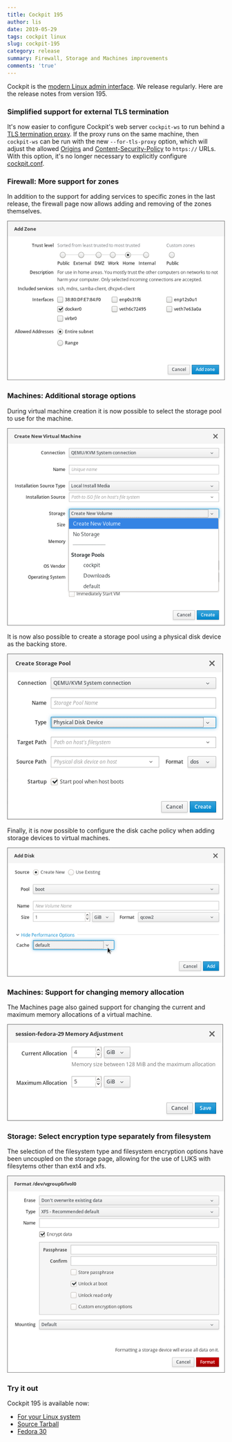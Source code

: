 ```yaml
---
title: Cockpit 195
author: lis
date: 2019-05-29
tags: cockpit linux
slug: cockpit-195
category: release
summary: Firewall, Storage and Machines improvements
comments: 'true'
---
```


Cockpit is the [modern Linux admin interface](https://cockpit-project.org/). We
release regularly. Here are the release notes from version 195.

### Simplified support for external TLS termination

It's now easier to configure Cockpit's web server `cockpit-ws` to run
behind a
[TLS termination proxy](https://en.wikipedia.org/wiki/TLS_termination_proxy).
If the proxy runs on the same machine, then `cockpit-ws` can be run with
the new `--for-tls-proxy` option, which will adjust the allowed
[Origins](https://developer.mozilla.org/en-US/docs/Web/HTTP/Headers/Origin)
and
[Content-Security-Policy](https://developer.mozilla.org/en-US/docs/Web/HTTP/CSP)
to `https://` URLs. With this option, it's no longer necessary to
explicitly configure
[cockpit.conf](https://cockpit-project.org/guide/latest/cockpit.conf.5.html).

### Firewall: More support for zones

In addition to the support for adding services to specific zones in the
last release, the firewall page now allows adding and removing of the zones
themselves.

![Adding firewall zones](/images/firewall-add-zone.png)

### Machines: Additional storage options

During virtual machine creation it is now possible to select the
storage pool to use for the machine.

![Select storage pool during machine creation](/images/machines-select-storage-pool.png)

It is now also possible to create a storage pool using a physical disk
device as the backing store.

![Create storage pool on physical disk device](/images/machines-new-pool-physical-disk-device.png)

Finally, it is now possible to configure the disk cache policy when
adding storage devices to virtual machines.

![Adjust virtual machine disk cache policy](/images/machines-disk-cache-policy.png)

### Machines: Support for changing memory allocation

The Machines page also gained support for changing the current and
maximum memory allocations of a virtual machine.

![Adjust virtual machine memory allocation](/images/machines-memory-allocation.png)

### Storage: Select encryption type separately from filesystem

The selection of the filesystem type and filesystem encryption options
have been uncoupled on the storage page, allowing for the use of LUKS
with filesytems other than ext4 and xfs.

![New encryption option](/images/storage-separate-encryption-option.png)

### Try it out

Cockpit 195 is available now:

 * [For your Linux system](https://cockpit-project.org/running.html)
 * [Source Tarball](https://github.com/cockpit-project/cockpit/releases/tag/195)
 * [Fedora 30](https://bodhi.fedoraproject.org/updates/cockpit-195-1.fc30)

